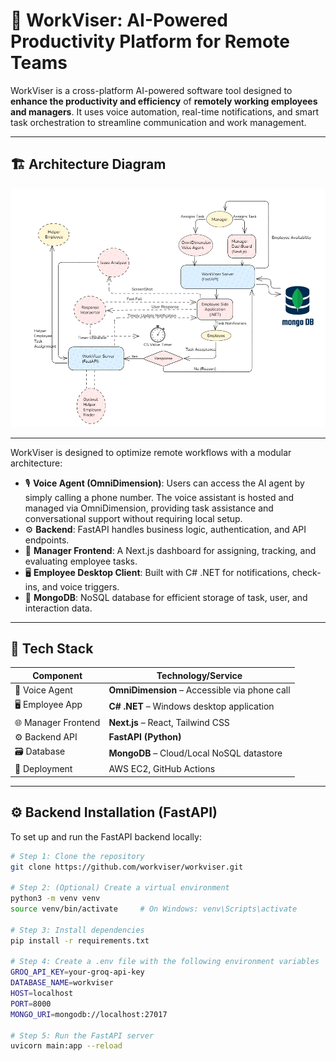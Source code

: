 # 🧠 WorkViser: AI-Powered Productivity Platform for Remote Teams

WorkViser is a cross-platform AI-powered software tool designed to **enhance the productivity and efficiency** of **remotely working employees and managers**. It uses voice automation, real-time notifications, and smart task orchestration to streamline communication and work management.


---

## 🏗️ Architecture Diagram

![Screenshot](./Screenshot%202025-06-30%20181622.png)

<!-- Replace the above path with your actual diagram image or external link -->

---

WorkViser is designed to optimize remote workflows with a modular architecture:

- 🎙️ **Voice Agent (OmniDimension)**: Users can access the AI agent by simply calling a phone number. The voice assistant is hosted and managed via OmniDimension, providing task assistance and conversational support without requiring local setup.
- ⚙️ **Backend**: FastAPI handles business logic, authentication, and API endpoints.
- 💼 **Manager Frontend**: A Next.js dashboard for assigning, tracking, and evaluating employee tasks.
- 🖥️ **Employee Desktop Client**: Built with C# .NET for notifications, check-ins, and voice triggers.
- 📡 **MongoDB**: NoSQL database for efficient storage of task, user, and interaction data.

---

## 🧰 Tech Stack

| Component           | Technology/Service                         |
|---------------------|---------------------------------------------|
| 🧠 Voice Agent       | **OmniDimension** – Accessible via phone call |
| 🖥️ Employee App      | **C# .NET** – Windows desktop application    |
| 🌐 Manager Frontend  | **Next.js** – React, Tailwind CSS            |
| ⚙️ Backend API       | **FastAPI (Python)**  |
| 🗃️ Database          | **MongoDB** – Cloud/Local NoSQL datastore    |
| 🚀 Deployment        | AWS EC2, GitHub Actions            |

---

## ⚙️ Backend Installation (FastAPI)

To set up and run the FastAPI backend locally:

```bash
# Step 1: Clone the repository
git clone https://github.com/workviser/workviser.git

# Step 2: (Optional) Create a virtual environment
python3 -m venv venv
source venv/bin/activate     # On Windows: venv\Scripts\activate

# Step 3: Install dependencies
pip install -r requirements.txt

# Step 4: Create a .env file with the following environment variables
GROQ_API_KEY=your-groq-api-key
DATABASE_NAME=workviser
HOST=localhost
PORT=8000
MONGO_URI=mongodb://localhost:27017

# Step 5: Run the FastAPI server
uvicorn main:app --reload



